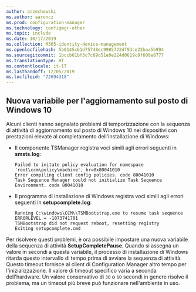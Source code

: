 ```yaml
---
author: aczechowski
ms.author: aaroncz
ms.prod: configuration-manager
ms.technology: configmgr-other
ms.topic: include
ms.date: 10/17/2019
ms.collection: M365-identity-device-management
ms.openlocfilehash: 5b8145c61d75748ec9985722df93ce22baa5b994
ms.sourcegitcommit: 1bccb61bf3c7c69d51e0e224d0619c8f608e8777
ms.translationtype: HT
ms.contentlocale: it-IT
ms.lasthandoff: 12/05/2019
ms.locfileid: "72694318"
---
```

## <a name="bkmk_osdvar"></a> Nuova variabile per l'aggiornamento sul posto di Windows 10

<!--4680263-->

Alcuni clienti hanno segnalato problemi di temporizzazione con la sequenza di attività di aggiornamento sul posto di Windows 10 nei dispositivi con prestazioni elevate al completamento dell'installazione di Windows:

- Il componente TSManager registra voci simili agli errori seguenti in **smsts.log**:

    ``` log
    Failed to initate policy evaluation for namespace 'root\ccm\policy\machine', hr=0x80041010
    Error compiling client config policies. code 80041010
    Task Sequence Manager could not initialize Task Sequence Environment. code 80041010
    ```

- Il programma di installazione di Windows registra voci simili agli errori seguenti in **setupcomplete.log**:

    ``` log
    Running C:\windows\CCM\\TSMBootstrap.exe to resume task sequence
    ERRORLEVEL = -1073741701
    TSMBootstrap did not request reboot, resetting registry
    Exiting setupcomplete.cmd
    ```

Per risolvere questi problemi, è ora possibile impostare una nuova variabile della sequenza di attività **SetupCompletePause**. Quando si assegna un valore in secondi a questa variabile, il processo di installazione di Windows ritarda questo intervallo di tempo prima di avviare la sequenza di attività. Questo timeout fornisce al client di Configuration Manager altro tempo per l'inizializzazione. Il valore di timeout specifico varia a seconda dell'hardware. Un valore conservativo di `30` o `60` secondi in genere risolve il problema, ma un timeout più breve può funzionare nell'ambiente in uso.
